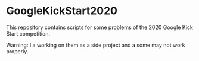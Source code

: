 # GoogleKickStart2020

This repository contains scripts for some problems of the 2020 Google Kick Start competition.

Warning: I a working on them as a side project and a some may not work properly.

